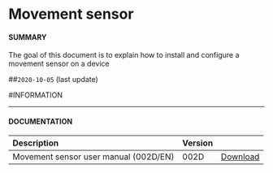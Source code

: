 # Movement sensor

#### **SUMMARY**
The goal of this document is to explain how to install and configure a movement sensor on a device

##`2020-10-05` (last update)

#INFORMATION
***********************************************************************
#### **DOCUMENTATION**
| Description                                                                      | Version |                 |
| :------------------------------------------------------------------------------- | :-------| :-------------- |
| Movement sensor user manual (002D/EN)                                                | 002D    | [Download](https://github.com/innes-labs/archives/blob/main/downloads/application-notes/movement-sensor/movement-sensor-user-manual-002D_en.pdf) |





